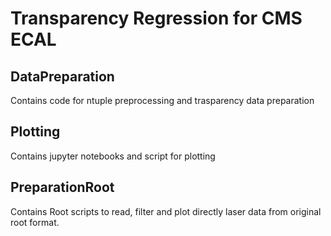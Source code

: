 # Transparency Regression for CMS ECAL

## DataPreparation
Contains code for ntuple preprocessing and trasparency data preparation

## Plotting
Contains jupyter notebooks and script for plotting

## PreparationRoot
Contains Root scripts to read, filter and plot directly laser data from original root format.